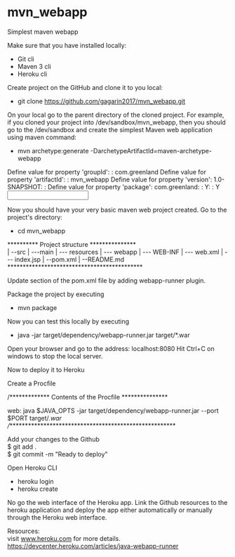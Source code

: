 # mvn_webapp
Simplest maven webapp

Make sure that you have installed locally:
* Git cli
* Maven 3 cli
* Heroku cli

Create project on the GitHub and clone it to you local:

* git clone https://github.com/gagarin2017/mvn_webapp.git

On your local go to the parent directory of the cloned project. For example, if you cloned your project into /dev/sandbox/mvn_webapp, then you should go to the /dev/sandbox and create the simplest Maven web application using maven command:

* mvn archetype:generate -DarchetypeArtifactId=maven-archetype-webapp

Define value for property 'groupId': : com.greenland
Define value for property 'artifactId': : mvn_webapp
Define value for property 'version':  1.0-SNAPSHOT: :    <just hit Enter here to keep the default value>
Define value for property 'package':  com.greenland: :	<just hit Enter here to keep the default value>
Y: : Y  	<input N here if you want to rekey the inputs above>

Now you should have your very basic maven web project created. Go to the project's directory:

* cd mvn_webapp
<dl>
********** Project structure ***************<br>
|
--src
  |
  ---main
     |
     --- resources
     |
     --- webapp
     		|
     		--- WEB-INF
     				|
     				--- web.xml
     		|
     		--- index.jsp
|
--pom.xml
|
--README.md
********************************************<br>
</dl>
Update <build> section of the pom.xml file by adding webapp-runner plugin.

Package the project by executing

* mvn package

Now you can test this locally by executing

* java -jar target/dependency/webapp-runner.jar target/*.war

Open your browser and go to the address: localhost:8080
Hit Ctrl+C on windows to stop the local server.

Now to deploy it to Heroku

Create a Procfile
<dl>
/************* Contents of the Procfile ***************<br>

web:    java $JAVA_OPTS -jar target/dependency/webapp-runner.jar --port $PORT target/*.war
<br>
/******************************************************* <br>
</dl>
Add your changes to the Github<br>
$ git add .<br>
$ git commit -m "Ready to deploy"<br>

Open Heroku CLI

* heroku login
* heroku create

No go the web interface of the Heroku app. Link the Github resources to the heroku application and deploy the app either automatically or manually through the Heroku web interface.

Resources:<br>
  <t>visit www.heroku.com for more details.</t><br>
  <t>https://devcenter.heroku.com/articles/java-webapp-runner<t>
  
